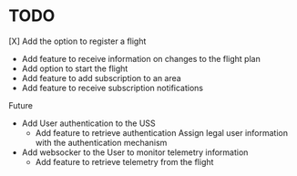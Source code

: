 # TODO

[X] Add the option to register a flight
- Add feature to receive information on changes to the flight plan
- Add option to start the flight
- Add feature to add subscription to an area
- Add feature to receive subscription notifications

Future
- Add User authentication to the USS
    - Add feature to retrieve authentication
        Assign legal user information with the authentication mechanism
- Add websocker to the User to monitor telemetry information
    - Add feature to retrieve telemetry from the flight
